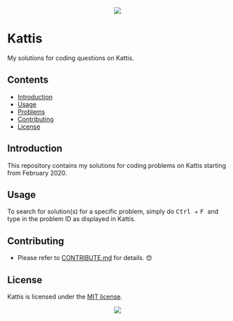 <p align="center">
  <img src="https://open.kattis.com/images/kattis/judge.png">
</p>

# Kattis
My solutions for coding questions on Kattis.

## Contents
- [Introduction](#Introduction)
- [Usage](#Usage)
- [Problems](#Problems)
- [Contributing](#Contributing)
- [License](#License)

## Introduction
This repository contains my solutions for coding problems on Kattis starting from February 2020.

## Usage
To search for solution(s) for a specific problem, simply do <kbd> Ctrl </kbd> + <kbd> F </kbd> and type in the problem ID as displayed in Kattis.

## Contributing
- Please refer to [CONTRIBUTE.md](./CONTRIBUTE.md) for details. :heart_eyes:

## License
Kattis is licensed under the [MIT license](./LICENSE).

<p align="center">
  <img src="https://lh3.googleusercontent.com/proxy/GA_vuCsSaqTCZO65YdJNoMTSdhpvG9uxB6Z4jSmkwViItZmuJw8MvNBIE4Ygw9sbI6PPx_f6W46dgHdVf-SbpGvQlmY">
</p>
